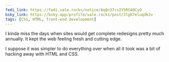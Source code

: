 ```yaml
---
fedi_link: https://fedi.vale.rocks/notice/AqQn37cs2Y5RtAQCyO
bsky_link: https://bsky.app/profile/vale.rocks/post/3lgk7eluqdk2v
tags: [CSS, HTML, front-end development]
---
```


I kinda miss the days when sites would get complete redesigns pretty much annually. It kept the web feeling fresh and cutting edge.

I suppose it was simpler to do everything over when all it took was a bit of hacking away with HTML and CSS.
